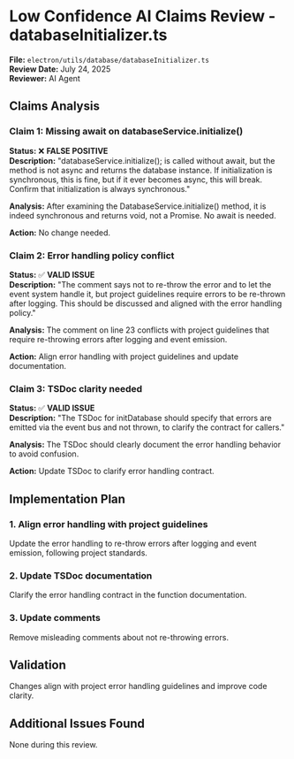 # Low Confidence AI Claims Review - databaseInitializer.ts

**File:** `electron/utils/database/databaseInitializer.ts`  
**Review Date:** July 24, 2025  
**Reviewer:** AI Agent

## Claims Analysis

### Claim 1: Missing await on databaseService.initialize()

**Status:** ❌ **FALSE POSITIVE**  
**Description:** "databaseService.initialize(); is called without await, but the method is not async and returns the database instance. If initialization is synchronous, this is fine, but if it ever becomes async, this will break. Confirm that initialization is always synchronous."

**Analysis:** After examining the DatabaseService.initialize() method, it is indeed synchronous and returns void, not a Promise. No await is needed.

**Action:** No change needed.

### Claim 2: Error handling policy conflict

**Status:** ✅ **VALID ISSUE**  
**Description:** "The comment says not to re-throw the error and to let the event system handle it, but project guidelines require errors to be re-thrown after logging. This should be discussed and aligned with the error handling policy."

**Analysis:** The comment on line 23 conflicts with project guidelines that require re-throwing errors after logging and event emission.

**Action:** Align error handling with project guidelines and update documentation.

### Claim 3: TSDoc clarity needed

**Status:** ✅ **VALID ISSUE**  
**Description:** "The TSDoc for initDatabase should specify that errors are emitted via the event bus and not thrown, to clarify the contract for callers."

**Analysis:** The TSDoc should clearly document the error handling behavior to avoid confusion.

**Action:** Update TSDoc to clarify error handling contract.

## Implementation Plan

### 1. Align error handling with project guidelines

Update the error handling to re-throw errors after logging and event emission, following project standards.

### 2. Update TSDoc documentation

Clarify the error handling contract in the function documentation.

### 3. Update comments

Remove misleading comments about not re-throwing errors.

## Validation

Changes align with project error handling guidelines and improve code clarity.

## Additional Issues Found

None during this review.
